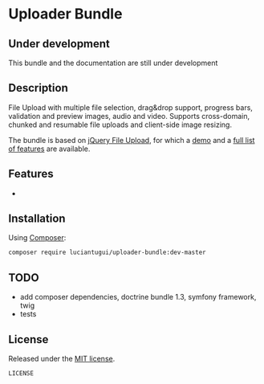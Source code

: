 # Uploader Bundle

## Under development
This bundle and the documentation are still under development

## Description
File Upload with multiple file selection, drag&drop support, progress bars, validation and preview images, audio and video.
Supports cross-domain, chunked and resumable file uploads and client-side image resizing.

The bundle is based on [jQuery File Upload](https://github.com/blueimp/jQuery-File-Upload), for which a [demo](https://blueimp.github.io/jQuery-File-Upload) and a [full list of features](https://github.com/blueimp/jQuery-File-Upload#features) are available.

## Features
*

## Installation

Using [Composer](https://getcomposer.org):
``` bash
composer require luciantugui/uploader-bundle:dev-master
```

## TODO
* add composer dependencies, doctrine bundle 1.3, symfony framework, twig
* tests

## License
Released under the [MIT license](http://opensource.org/licenses/MIT).

    LICENSE